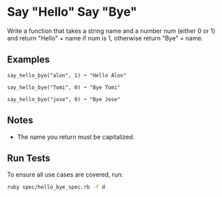 # Say "Hello" Say "Bye"

Write a function that takes a string name and a number num (either 0 or 1) and return "Hello" + name if num is 1, otherwise return "Bye" + name.

## Examples

```
say_hello_bye("alon", 1) ➞ "Hello Alon"

say_hello_bye("Tomi", 0) ➞ "Bye Tomi"

say_hello_bye("jose", 0) ➞ "Bye Jose"
```

## Notes

* The name you return must be capitalized.

## Run Tests
To ensure all use cases are covered, run:
```bash
ruby spec/hello_bye_spec.rb -f d
```
